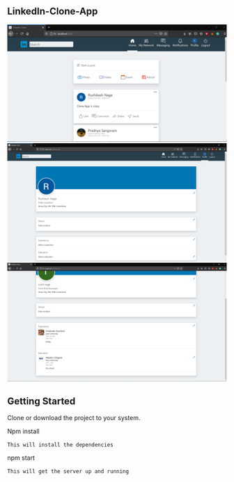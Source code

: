 ## LinkedIn-Clone-App
[![App Screenshot](https://github.com/rtrend96/LinkedIn-Clone/blob/main/ss/1st.PNG)](https://github.com/rtrend96/LinkedIn-Clone/blob/main/ss/1st.PNG)
[![App Screenshot](https://github.com/rtrend96/LinkedIn-Clone/blob/main/ss/2nd.PNG)](https://github.com/rtrend96/LinkedIn-Clone/blob/main/ss/2nd.PNG)
[![App Screenshot](https://github.com/rtrend96/LinkedIn-Clone/blob/main/ss/3.PNG)](https://github.com/rtrend96/LinkedIn-Clone/blob/main/ss/3.PNG)
## Getting Started

Clone or download the project to your system.

Npm install

```
This will install the dependencies
```

npm start

```
This will get the server up and running
```
